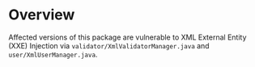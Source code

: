 # Overview

Affected versions of this package are vulnerable to XML External Entity (XXE) Injection via `validator/XmlValidatorManager.java` and `user/XmlUserManager.java`.

